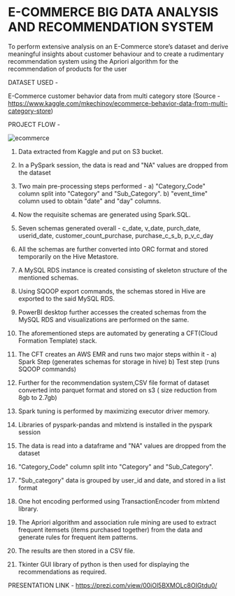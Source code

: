 # E-COMMERCE BIG DATA ANALYSIS AND RECOMMENDATION SYSTEM

To perform extensive analysis on an E-Commerce store’s dataset and derive meaningful insights about customer behaviour and to create a rudimentary recommendation system using the Apriori algorithm for the recommendation of products for the user

DATASET USED -

E-Commerce customer behavior data from multi category store (Source - https://www.kaggle.com/mkechinov/ecommerce-behavior-data-from-multi-category-store)

PROJECT FLOW -

![ecommerce](https://user-images.githubusercontent.com/62597096/175781287-5f0473fb-20fa-42e5-8d90-fe58046ef064.png)

1. Data extracted from Kaggle and put on S3 bucket.

2. In a PySpark session, the data is read and "NA" values are dropped from the dataset

3. Two main pre-processing steps performed - a) "Category_Code" column split into "Category" and "Sub_Category".
                                                                                    b) "event_time" column used to obtain "date" and "day" columns.

4. Now the requisite schemas are generated using Spark.SQL. 

5. Seven schemas generated overall -
c_date,  v_date,  purch_date,  userid_date,  customer_count_purchase,  purchase_c_s_b, p_v_c_day  

6. All the schemas are further converted into ORC format and stored temporarily on the Hive Metastore. 

7. A MySQL RDS instance is created consisting of skeleton structure of the mentioned schemas.

8. Using SQOOP export commands, the schemas stored in Hive are exported to the said MySQL RDS.

9. PowerBI desktop further accesses the created schemas from the MySQL RDS and visualizations are performed on the same. 

10. The aforementioned steps are automated by generating a CFT(Cloud Formation Template) stack.

11.  The CFT creates an AWS EMR and runs two major steps within it - a) Spark Step (generates schemas for storage in hive)
                                                                                                                          b) Test step (runs SQOOP commands)
12. Further for the recommendation system,CSV file format of dataset converted into parquet format and stored on s3 ( size reduction from 8gb to 2.7gb)

13. Spark tuning is performed by maximizing executor driver memory.

14. Libraries of pyspark-pandas and mlxtend is installed in the pyspark session

15. The data is read into a dataframe and "NA" values are dropped from the dataset

16. "Category_Code" column split into "Category" and "Sub_Category".

17. "Sub_category" data is grouped by user_id and date, and stored in a list format

18. One hot encoding performed using TransactionEncoder from mlxtend library. 

19. The Apriori algorithm and association rule mining are used to extract frequent itemsets (items purchased together) from the data and generate rules for frequent item patterns.

20. The results are then stored in a CSV file.

21. Tkinter GUI library of python is then used for displaying the recommendations as required. 

PRESENTATION LINK - https://prezi.com/view/00iOl5BXMOLc8OIGtdu0/
